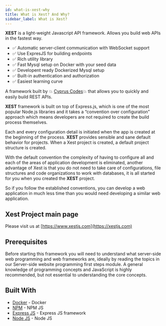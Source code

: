 ```yaml
---
id: what-is-xest-why
title: What is Xest? And Why?
sidebar_label: What is Xest?
---
```


**XEST** is a light-weight Javascript API framework. Allows you build web APIs in the fastest way.

- :white_check_mark: Automatic server-client communication with WebSocket support
- :white_check_mark: Use ExpresJS for building endpoints
- :white_check_mark: Rich utility library
- :white_check_mark: Fast Mysql setup on Docker with your seed data
- :white_check_mark: Developent ready Dockerized Mysql setup
- :white_check_mark: Built-in authentication and authorization
- :white_check_mark: Easiest learning curve

A framework built by :boom: [Cyprus Codes](https://cypruscodes.com/):boom: that allows you to quickly and easily build REST APIs.

**XEST** framework is built on top of Express.js, which is one of the most popular Node.js libraries and it takes a “convention over configuration” approach which means developers are not required to create the build process themselves.

Each and every configuration detail is initiated when the app is created at the beginning of the process. **XEST** provides sensible and sane default behavior for projects. When a Xest project is created, a default project structure is created.

With the default convention the complexity of having to configure all and each of the areas of application development is eliminated, another advantage of Xest is that you do not need to take care of configurations, file structures and code organizations to work with databases, it is all started for you when you created the **XEST** project.

So if you follow the established conventions, you can develop a web application in much less time than you would need developing a similar web application.

## Xest Project main page

Please visit us at [https://www.xestjs.com](https://xestjs.com)

## Prerequisites

Before starting this framework you will need to understand what server-side web programming and web frameworks are, ideally by reading the topics in our Server-side website programming first steps module. A general knowledge of programming concepts and JavaScript is highly recommended, but not essential to understanding the core concepts.

<!-- ## Getting Started

This is a multi module maven project. Import as maven project with your favorite IDE to contribute. If you want create your first AWE project, use maven archetype `awe-boot-archetype` with version [![Version](https://img.shields.io/maven-central/v/com.almis.awe/awe-starter-parent.svg?label=maven%20central)](https://search.maven.org/search?q=g:%22com.almis.awe%22%20AND%20a:%22awe-starter-parent%22)

```bash
mvn -B archetype:generate \
 -DarchetypeGroupId=com.almis.awe \
 -DarchetypeArtifactId=awe-boot-archetype \
 -DarchetypeVersion=[Archetype version]
 -DgroupId=com.mycompany.app \
 -DartifactId=my-app \
 -Dversion=1.0-SNAPSHOT
``` -->

## Built With

- [Docker](https://www.docker.com/) - Docker
- [NPM](https://www.npmjs.com/) - NPM JS
- [Express JS](https://expressjs.com/) - Express JS framework
- [Node JS](https://nodejs.org/en/) - Node JS
  <!-- // - [Bootstrap](https://getbootstrap.com/) - Bootstrap web toolkit -->

<!-- [![StackShare](https://img.shields.io/badge/tech-stack-0690fa.svg?style=flat)](https://stackshare.io/almis-informatica-financiera/aweframework)

## Changelogs

Latest changelog file: [CHANGELOG.md](https://gitlab.com/aweframework/awe/-/blob/master/CHANGELOG.md) -->
<!--
## Contributing

Please read [CONTRIBUTING.md](https://gitlab.com/aweframework/awe/-/blob/master/CONTRIBUTING.md) for details on our code of conduct, and the process for submitting pull requests to us.

## License

All parts of AWE, **except the contents of the graphical charts library (HighCharts)**, are licensed
under Apache License v2.0 see the [LICENSE.md](https://gitlab.com/aweframework/awe/-/blob/master/LICENSE.md) file for details. -->
